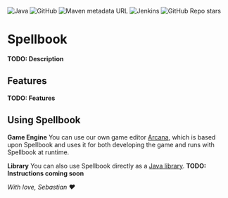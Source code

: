 ![Java](https://img.shields.io/badge/java-%23ED8B00.svg?style=for-the-badge&logo=java&logoColor=white) ![GitHub](https://img.shields.io/github/license/Spellbook-Studios/Spellbook?style=for-the-badge) ![Maven metadata URL](https://img.shields.io/maven-metadata/v?label=SNAPSHOT&metadataUrl=https%3A%2F%2Fs01.oss.sonatype.org%2Fcontent%2Frepositories%2Fsnapshots%2Fdk%2Fsebsa%2Fspellbook%2Fmaven-metadata.xml&style=for-the-badge) ![Jenkins](https://img.shields.io/jenkins/build?jobUrl=https%3A%2F%2Fci.sebsa.dk%2Fjob%2FSpellbook%2520Studios%2Fjob%2FSpellbook%2Fjob%2Fmain%2F&style=for-the-badge&link=https%3A%2F%2Fci.sebsa.dk%2Fjob%2FSpellbook%2520Studios%2Fjob%2FSpellbook%2Fjob%2Fmain%2F) ![GitHub Repo stars](https://img.shields.io/github/stars/Spellbook-Studios/Spellbook?style=social)

# Spellbook

**TODO: Description**

## Features

**TODO: Features**

## Using Spellbook

**Game Engine** You can use our own game editor [Arcana](https://github.com/Spellbook-Studios/Arcana), which is based
upon Spellbook and uses it for both developing the game and runs with Spellbook at runtime.

**Library** You can also use Spellbook directly as
a [Java library](https://github.com/Spellbook-Studios/Spellbook/packages/1788482). **TODO: Instructions coming soon**

*With love, Sebastian :heart:*

